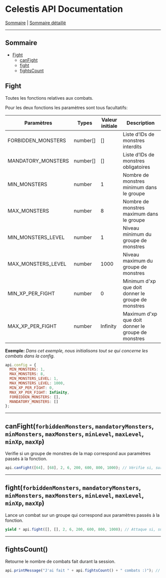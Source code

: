 # Celestis API Documentation

[Sommaire](README.md) | [Sommaire détaillé](singlepage.md)

---

## Sommaire

- [Fight](#fight-somm)
  - [canFight](#fight-can-fight)
  - [fight](#fight-fight)
  - [fightsCount](#fight-fightscount)

<h2 id ="fight-somm">Fight</h2>

Toutes les fonctions relatives aux combats.

Pour les deux fonctions les paramètres sont tous facultatifs:

<table>
<thead>
<tr>
<th>Paramètres</th>
<th>Types</th>
<th>Valeur initiale</th>
<th>Description</th>
</tr>
</thead>
<tbody>
<tr>
<td>FORBIDDEN_MONSTERS</td>
<td>number[]</td>
<td>[]</td>
<td>Liste d’IDs de monstres interdits</td>
</tr>
<tr>
<td>MANDATORY_MONSTERS</td>
<td>number[]</td>
<td>[]</td>
<td>Liste d’IDs de monstres obligatoires</td>
</tr>
<tr>
<td>MIN_MONSTERS</td>
<td>number</td>
<td>1</td>
<td>Nombre de monstres minimum dans le groupe</td>
</tr>
 <tr>
<td>MAX_MONSTERS</td>
<td>number</td>
<td>8</td>
<td>Nombre de monstres maximum dans le groupe</td>
</tr>
<tr>
<td>MIN_MONSTERS_LEVEL</td>
<td>number</td>
<td>1</td>
<td>Niveau minimum du groupe de monstres</td>
</tr>
<tr>
<td>MAX_MONSTERS_LEVEL</td>
<td>number</td>
<td>1000</td>
<td>Niveau maximum du groupe de monstres</td>
</tr>
<tr>
<td>MIN_XP_PER_FIGHT</td>
<td>number</td>
<td>0</td>
<td>Minimum d'xp que doit donner le groupe de monstres</td>
</tr>
<tr>
<td>MAX_XP_PER_FIGHT</td>
<td>number</td>
<td>Infinity</td>
<td>Maximum d'xp que doit donner le groupe de monstres</td>
</tr>
</tbody>
</table>

**Exemple:**
_Dans cet exemple, nous initialisons tout se qui concerne les combats dans la config._

```js
api.config = {
  MIN_MONSTERS: 1,
  MAX_MONSTERS: 8,
  MIN_MONSTERS_LEVEL: 1,
  MAX_MONSTERS_LEVEL: 1000,
  MIN_XP_PER_FIGHT: 0,
  MAX_XP_PER_FIGHT: Infinity,
  FORBIDDEN_MONSTERS: [],
  MANDATORY_MONSTERS: []
};
```

---

<h2 id ="fight-can-fight">canFight(<code>forbiddenMonsters</code>, <code>mandatoryMonsters</code>, <code>minMonsters</code>, <code>maxMonsters</code>, <code>minLevel</code>, <code>maxLevel</code>, <code>minXp</code>, <code>maxXp</code>)</h2>

Verifie si un groupe de monstres de la map correspond aux paramètres passés à la fonction.

```js
api.canFight([64], [68], 2, 6, 200, 600, 800, 1000); // Vérifie si, sur cette map, le bot peut combattre un groupe de 2 à 6 mobs avec un Wabbit au minimum et aucun Black Tiwabbit. Le groupe doit avoir un niveau supérieur ou égal à 200 et inférieur ou égal à 600 qui donne entre 800 et 1000 XP sans challenges.
```

---

<h2 id ="fight-fight">fight(<code>forbiddenMonsters</code>, <code>mandatoryMonsters</code>, <code>minMonsters</code>, <code>maxMonsters</code>, <code>minLevel</code>, <code>maxLevel</code>, <code>minXp</code>, <code>maxXp</code>)</h2>

Lance un combat sur un groupe qui correspond aux paramètres passés à la fonction.

```js
yield * api.fight([], [], 2, 6, 200, 600, 800, 1000); // Attaque si, sur cette map, un groupe vérifie les paramètres: un groupe de 2 à 6 mobs avec un Wabbit au minimum et aucun Black Tiwabbit. Le groupe doit avoir un niveau supérieur ou égal à 200 et inférieur ou égal à 600 qui donne entre 800 et 1000 XP sans challenges.
```

---

<h2 id ="fight-fightscount">fightsCount()</h2>

Retourne le nombre de combats fait durant la session.

```js
api.printMessage("J'ai fait " + api.fightsCount() + " combats :)"); // Affiche: J'ai fait 10 combats :) par exemple
```
